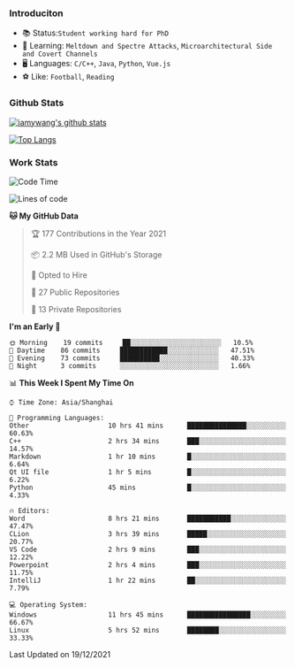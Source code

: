 ### Introduciton

- 📚 Status:`Student working hard for PhD`
- 🔎 Learning: `Meltdown and Spectre Attacks`, `Microarchitectural Side and Covert Channels`
- 🖥️ Languages: `C/C++`, `Java`, `Python`, `Vue.js`
- ⚽ Like: `Football`, `Reading`

### Github Stats

[![iamywang's github stats](https://github-readme-stats.vercel.app/api?username=iamywang&count_private=true&show_icons=true)]()

[![Top Langs](https://github-readme-stats.vercel.app/api/top-langs/?username=iamywang&layout=compact)]()

### Work Stats

<!--START_SECTION:waka-->
![Code Time](http://img.shields.io/badge/Code%20Time-40%20hrs%203%20mins-blue)

![Lines of code](https://img.shields.io/badge/From%20Hello%20World%20I%27ve%20Written-539%20Thousand%20lines%20of%20code-blue)

**🐱 My GitHub Data** 

> 🏆 177 Contributions in the Year 2021
 > 
> 📦 2.2 MB Used in GitHub's Storage 
 > 
> 💼 Opted to Hire
 > 
> 📜 27 Public Repositories 
 > 
> 🔑 13 Private Repositories  
 > 
**I'm an Early 🐤** 

```text
🌞 Morning    19 commits     ██░░░░░░░░░░░░░░░░░░░░░░░   10.5% 
🌆 Daytime    86 commits     ████████████░░░░░░░░░░░░░   47.51% 
🌃 Evening    73 commits     ██████████░░░░░░░░░░░░░░░   40.33% 
🌙 Night      3 commits      ░░░░░░░░░░░░░░░░░░░░░░░░░   1.66%

```


📊 **This Week I Spent My Time On** 

```text
⌚︎ Time Zone: Asia/Shanghai

💬 Programming Languages: 
Other                    10 hrs 41 mins      ███████████████░░░░░░░░░░   60.63% 
C++                      2 hrs 34 mins       ███░░░░░░░░░░░░░░░░░░░░░░   14.57% 
Markdown                 1 hr 10 mins        █░░░░░░░░░░░░░░░░░░░░░░░░   6.64% 
Qt UI file               1 hr 5 mins         █░░░░░░░░░░░░░░░░░░░░░░░░   6.22% 
Python                   45 mins             █░░░░░░░░░░░░░░░░░░░░░░░░   4.33%

🔥 Editors: 
Word                     8 hrs 21 mins       ███████████░░░░░░░░░░░░░░   47.47% 
CLion                    3 hrs 39 mins       █████░░░░░░░░░░░░░░░░░░░░   20.77% 
VS Code                  2 hrs 9 mins        ███░░░░░░░░░░░░░░░░░░░░░░   12.22% 
Powerpoint               2 hrs 4 mins        ███░░░░░░░░░░░░░░░░░░░░░░   11.75% 
IntelliJ                 1 hr 22 mins        ██░░░░░░░░░░░░░░░░░░░░░░░   7.79%

💻 Operating System: 
Windows                  11 hrs 45 mins      ████████████████░░░░░░░░░   66.67% 
Linux                    5 hrs 52 mins       ████████░░░░░░░░░░░░░░░░░   33.33%

```


 Last Updated on 19/12/2021
<!--END_SECTION:waka-->
